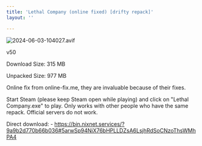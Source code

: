 ```yaml
---
title: 'Lethal Company (online fixed) [drifty repack]'
layout: ''

---
```

![2024-06-03-104027.avif](https://driftywinds.github.io/drifty_repacks/assets/2024-06-03-104027.avif)

v50

Download Size: 315 MB

Unpacked Size: 977 MB

Online fix from online-fix.me, they are invaluable because of their fixes.

Start Steam (please keep Steam open while playing) and click on "Lethal Company.exe" to play. Only works with other people who have the same repack. Official servers do not work.

Direct download: - https://bin.nixnet.services/?9a9b2d770b66b036#5arwSp94NiX76bHPLLDZsA6LsjhRdSoCNzoThsWMhPA4


